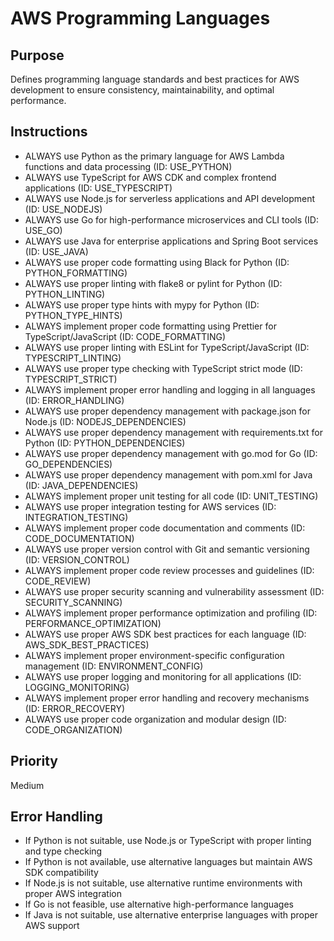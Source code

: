 # AWS Programming Languages

## Purpose

Defines programming language standards and best practices for AWS development to ensure consistency, maintainability, and optimal performance.

## Instructions

- ALWAYS use Python as the primary language for AWS Lambda functions and data processing (ID: USE_PYTHON)
- ALWAYS use TypeScript for AWS CDK and complex frontend applications (ID: USE_TYPESCRIPT)
- ALWAYS use Node.js for serverless applications and API development (ID: USE_NODEJS)
- ALWAYS use Go for high-performance microservices and CLI tools (ID: USE_GO)
- ALWAYS use Java for enterprise applications and Spring Boot services (ID: USE_JAVA)
- ALWAYS use proper code formatting using Black for Python (ID: PYTHON_FORMATTING)
- ALWAYS use proper linting with flake8 or pylint for Python (ID: PYTHON_LINTING)
- ALWAYS use proper type hints with mypy for Python (ID: PYTHON_TYPE_HINTS)
- ALWAYS implement proper code formatting using Prettier for TypeScript/JavaScript (ID: CODE_FORMATTING)
- ALWAYS use proper linting with ESLint for TypeScript/JavaScript (ID: TYPESCRIPT_LINTING)
- ALWAYS use proper type checking with TypeScript strict mode (ID: TYPESCRIPT_STRICT)
- ALWAYS implement proper error handling and logging in all languages (ID: ERROR_HANDLING)
- ALWAYS use proper dependency management with package.json for Node.js (ID: NODEJS_DEPENDENCIES)
- ALWAYS use proper dependency management with requirements.txt for Python (ID: PYTHON_DEPENDENCIES)
- ALWAYS use proper dependency management with go.mod for Go (ID: GO_DEPENDENCIES)
- ALWAYS use proper dependency management with pom.xml for Java (ID: JAVA_DEPENDENCIES)
- ALWAYS implement proper unit testing for all code (ID: UNIT_TESTING)
- ALWAYS use proper integration testing for AWS services (ID: INTEGRATION_TESTING)
- ALWAYS implement proper code documentation and comments (ID: CODE_DOCUMENTATION)
- ALWAYS use proper version control with Git and semantic versioning (ID: VERSION_CONTROL)
- ALWAYS implement proper code review processes and guidelines (ID: CODE_REVIEW)
- ALWAYS use proper security scanning and vulnerability assessment (ID: SECURITY_SCANNING)
- ALWAYS implement proper performance optimization and profiling (ID: PERFORMANCE_OPTIMIZATION)
- ALWAYS use proper AWS SDK best practices for each language (ID: AWS_SDK_BEST_PRACTICES)
- ALWAYS implement proper environment-specific configuration management (ID: ENVIRONMENT_CONFIG)
- ALWAYS use proper logging and monitoring for all applications (ID: LOGGING_MONITORING)
- ALWAYS implement proper error handling and recovery mechanisms (ID: ERROR_RECOVERY)
- ALWAYS use proper code organization and modular design (ID: CODE_ORGANIZATION)

## Priority

Medium

## Error Handling

- If Python is not suitable, use Node.js or TypeScript with proper linting and type checking
- If Python is not available, use alternative languages but maintain AWS SDK compatibility
- If Node.js is not suitable, use alternative runtime environments with proper AWS integration
- If Go is not feasible, use alternative high-performance languages
- If Java is not suitable, use alternative enterprise languages with proper AWS support
